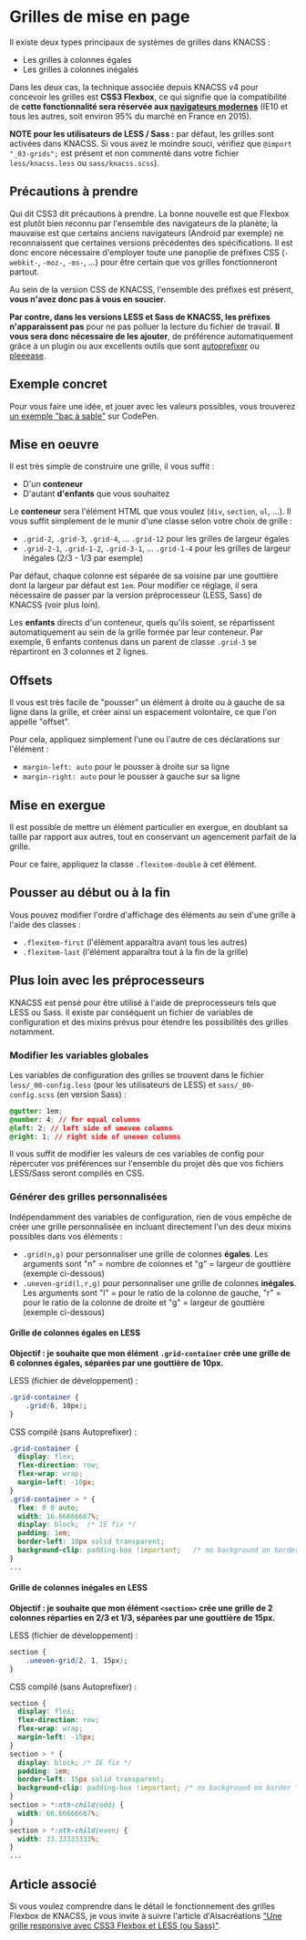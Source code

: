 # Grilles de mise en page
Il existe deux types principaux de systèmes de grilles dans KNACSS :

- Les grilles à colonnes égales
- Les grilles à colonnes inégales

Dans les deux cas, la technique associée depuis KNACSS v4 pour concevoir les grilles est **CSS3 Flexbox**, ce qui signifie que la compatibilité de **cette fonctionnalité sera réservée aux [navigateurs modernes](http://caniuse.com/#search=flexbox)** (IE10 et tous les autres, soit environ 95% du marché en France en 2015).

**NOTE pour les utilisateurs de LESS / Sass :** par défaut, les grilles sont activées dans KNACSS. Si vous avez le moindre souci, vérifiez que `@import "_03-grids";` est présent et non commenté dans votre fichier `less/knacss.less` ou `sass/knacss.scss`). 

## Précautions à prendre

Qui dit CSS3 dit précautions à prendre.
La bonne nouvelle est que Flexbox est plutôt bien reconnu par l'ensemble des navigateurs de la planète; la mauvaise est que certains anciens navigateurs (Android par exemple) ne reconnaissent que certaines versions précédentes des spécifications. Il est donc encore nécessaire d'employer toute une panoplie de préfixes CSS (`-webkit-`, `-moz-`, `-ms-`, ...) pour être certain que vos grilles fonctionneront partout.

Au sein de la version CSS de KNACSS, l'ensemble des préfixes est présent, **vous n'avez donc pas à vous en soucier**.

**Par contre, dans les versions LESS et Sass de KNACSS, les préfixes n'apparaissent pas** pour ne pas polluer la lecture du fichier de travail. **Il vous sera donc nécessaire de les ajouter**, de préférence automatiquement grâce à un plugin ou aux excellents outils que sont [autoprefixer](https://github.com/postcss/autoprefixer) ou [pleeease](http://pleeease.io/).

## Exemple concret

Pour vous faire une idée, et jouer avec les valeurs possibles, vous trouverez [un exemple "bac à sable"](http://codepen.io/raphaelgoetter/full/zxBMLW/) sur CodePen.


## Mise en oeuvre

Il est très simple de construire une grille, il vous suffit :

- D'un **conteneur**
- D'autant **d'enfants** que vous souhaitez

Le **conteneur** sera l'élément HTML que vous voulez (`div`, `section`, `ul`, ...). Il vous suffit simplement de le munir d'une classe selon votre choix de grille :

- `.grid-2`, `.grid-3`, `.grid-4`, ... `.grid-12` pour les grilles de largeur égales
- `.grid-2-1`, `.grid-1-2`, `.grid-3-1`, ... `.grid-1-4` pour les grilles de largeur inégales (2/3 - 1/3 par exemple)

Par défaut, chaque colonne est séparée de sa voisine par une gouttière dont la largeur par défaut est `1em`. Pour modifier ce réglage, il sera nécessaire de passer par la version préprocesseur (LESS, Sass) de KNACSS (voir plus loin).

Les **enfants** directs d'un conteneur, quels qu'ils soient, se répartissent automatiquement au sein de la grille formée par leur conteneur. Par exemple, 6 enfants contenus dans un parent de classe `.grid-3` se répartiront en 3 colonnes et 2 lignes.

## Offsets 

Il vous est très facile de "pousser" un élément à droite ou à gauche de sa ligne dans la grille, et créer ainsi un espacement volontaire, ce que l'on appelle "offset".

Pour cela, appliquez simplement l'une ou l'autre de ces déclarations sur l'élément :

- `margin-left: auto` pour le pousser à droite sur sa ligne
- `margin-right: auto` pour le pousser à gauche sur sa ligne

## Mise en exergue

Il est possible de mettre un élément particulier en exergue, en doublant sa taille par rapport aux autres, tout en conservant un agencement parfait de la grille.

Pour ce faire, appliquez la classe `.flexitem-double` à cet élément.

## Pousser au début ou à la fin

Vous pouvez modifier l'ordre d'affichage des éléments au sein d'une grille à l'aide des classes :

- `.flexitem-first` (l'élément apparaîtra avant tous les autres) 
- `.flexitem-last` (l'élément apparaîtra tout à la fin de la grille)

## Plus loin avec les préprocesseurs

KNACSS est pensé pour être utilisé à l'aide de preprocesseurs tels que LESS ou Sass. Il existe par conséquent un fichier de variables de configuration et des mixins prévus pour étendre les possibilités des grilles notamment.

### Modifier les variables globales

Les variables de configuration des grilles se trouvent dans le fichier `less/_00-config.less` (pour les utilisateurs de LESS) et `sass/_00-config.scss` (en version Sass) :

```css
@gutter: 1em;
@number: 4; // for equal columns
@left: 2; // left side of uneven columns
@right: 1; // right side of uneven columns
```

Il vous suffit de modifier les valeurs de ces variables de config pour répercuter vos préférences sur l'ensemble du projet dès que vos fichiers LESS/Sass seront compilés en CSS.

### Générer des grilles personnalisées

Indépendamment des variables de configuration, rien de vous empêche de créer une grille personnalisée en incluant directement l'un des deux mixins possibles dans vos éléments : 

- `.grid(n,g)` pour personnaliser une grille de colonnes **égales**. Les arguments sont "n" = nombre de colonnes et "g" = largeur de gouttière (exemple ci-dessous)
- `.uneven-grid(l,r,g)` pour personnaliser une grille de colonnes **inégales**. Les arguments sont "l" = pour le ratio de la colonne de gauche,  "r" = pour le ratio de la colonne de droite et "g" = largeur de gouttière (exemple ci-dessous)

#### Grille de colonnes égales en LESS

**Objectif : je souhaite que mon élément `.grid-container` crée une grille de 6 colonnes égales, séparées par une gouttière de 10px.**

LESS (fichier de développement) :
```css
.grid-container { 
	.grid(6, 10px); 
}
```

CSS compilé (sans Autoprefixer) :

```css
.grid-container {
  display: flex;
  flex-direction: row;
  flex-wrap: wrap;
  margin-left: -10px;
}
.grid-container > * {
  flex: 0 0 auto;
  width: 16.66666667%;
  display: block;  /* IE fix */
  padding: 1em;
  border-left: 10px solid transparent;
  background-clip: padding-box !important;   /* no background on border */
}
...
```

#### Grille de colonnes inégales en LESS

**Objectif : je souhaite que mon élément `<section>` crée une grille de 2 colonnes réparties en 2/3 et 1/3, séparées par une gouttière de 15px.**

LESS (fichier de développement) :

```css
section { 
	.uneven-grid(2, 1, 15px);
}
```

CSS compilé (sans Autoprefixer) :

```css
section {
  display: flex;
  flex-direction: row;
  flex-wrap: wrap;
  margin-left: -15px;
}
section > * {
  display: block; /* IE fix */
  padding: 1em;
  border-left: 15px solid transparent;
  background-clip: padding-box !important; /* no background on border */
}
section > *:nth-child(odd) {
  width: 66.66666667%;
}
section > *:nth-child(even) {
  width: 33.33333333%;
}
...
```

## Article associé

Si vous voulez comprendre dans le détail le fonctionnement des grilles Flexbox de KNACSS, je vous invite à suivre l'article d'Alsacréations ["Une grille responsive avec CSS3 Flexbox et LESS (ou Sass)"](http://www.alsacreations.com/tuto/lire/1659-une-grille-responsive-avec-flexbox-et-LESS.html).
